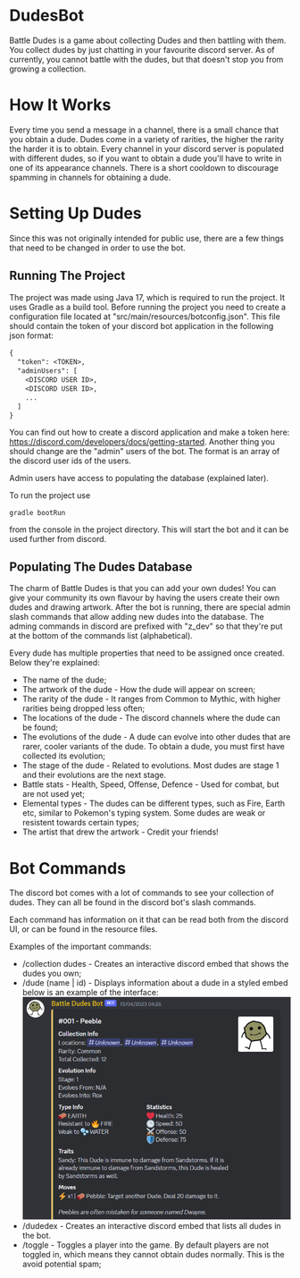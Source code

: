 # DudesBot
Battle Dudes is a game about collecting Dudes and then battling with them. You collect dudes by just chatting in your favourite discord server. As of currently, you cannot battle with the dudes, but that doesn't stop you from growing a collection.

# How It Works
Every time you send a message in a channel, there is a small chance that you obtain a dude. Dudes come in a variety of rarities, the higher the rarity the harder it is to obtain. Every channel in your discord server is populated with different dudes, so if you want to obtain a dude you'll have to write in one of its appearance channels. There is a short cooldown to discourage spamming in channels for obtaining a dude.

# Setting Up Dudes
Since this was not originally intended for public use, there are a few things that need to be changed in order to use the bot.

## Running The Project
The project was made using Java 17, which is required to run the project. It uses Gradle as a build tool. Before running the project you need to create a configuration file located at "src/main/resources/botconfig.json". This file should contain the token of your discord bot application in the following json format:
```
{
  "token": <TOKEN>,
  "adminUsers": [
    <DISCORD USER ID>,
    <DISCORD USER ID>,
    ...
  ]
}
```
You can find out how to create a discord application and make a token here: https://discord.com/developers/docs/getting-started. Another thing you should change are the "admin" users of the bot. The format is an array of the discord user ids of the users.

Admin users have access to populating the database (explained later).

To run the project use
```
gradle bootRun
```
from the console in the project directory. This will start the bot and it can be used further from discord.

## Populating The Dudes Database
The charm of Battle Dudes is that you can add your own dudes! You can give your community its own flavour by having the users create their own dudes and drawing artwork. After the bot is running, there are special admin slash commands that allow adding new dudes into the database. The adming commands in discord are prefixed with "z_dev" so that they're put at the bottom of the commands list (alphabetical).

Every dude has multiple properties that need to be assigned once created. Below they're explained:
- The name of the dude;
- The artwork of the dude - How the dude will appear on screen;
- The rarity of the dude - It ranges from Common to Mythic, with higher rarities being dropped less often;
- The locations of the dude - The discord channels where the dude can be found;
- The evolutions of the dude - A dude can evolve into other dudes that are rarer, cooler variants of the dude. To obtain a dude, you must first have collected its evolution;
- The stage of the dude - Related to evolutions. Most dudes are stage 1 and their evolutions are the next stage. 
- Battle stats - Health, Speed, Offense, Defence - Used for combat, but are not used yet;
- Elemental types - The dudes can be different types, such as Fire, Earth etc, similar to Pokemon's typing system. Some dudes are weak or resistent towards certain types;
- The artist that drew the artwork - Credit your friends!

# Bot Commands

The discord bot comes with a lot of commands to see your collection of dudes. They can all be found in the discord bot's slash commands.

Each command has information on it that can be read both from the discord UI, or can be found in the resource files.

Examples of the important commands:

- /collection dudes - Creates an interactive discord embed that shows the dudes you own;
- /dude (name | id) - Displays information about a dude in a styled embed below is an example of the interface:
![images/img.png](images/img.png)
- /dudedex - Creates an interactive discord embed that lists all dudes in the bot.
- /toggle - Toggles a player into the game. By default players are not toggled in, which means they cannot obtain dudes normally. This is the avoid potential spam;